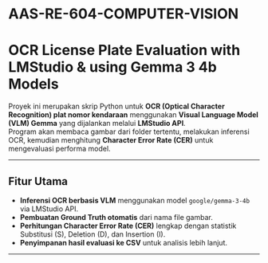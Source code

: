 # AAS-RE-604-COMPUTER-VISION

# OCR License Plate Evaluation with LMStudio & using Gemma 3 4b Models

Proyek ini merupakan skrip Python untuk **OCR (Optical Character Recognition) plat nomor kendaraan** menggunakan **Visual Language Model (VLM) Gemma** yang dijalankan melalui **LMStudio API**.  
Program akan membaca gambar dari folder tertentu, melakukan inferensi OCR, kemudian menghitung **Character Error Rate (CER)** untuk mengevaluasi performa model.

---

## Fitur Utama
- **Inferensi OCR berbasis VLM** menggunakan model `google/gemma-3-4b` via LMStudio API.
- **Pembuatan Ground Truth otomatis** dari nama file gambar.
- **Perhitungan Character Error Rate (CER)** lengkap dengan statistik Substitusi (S), Deletion (D), dan Insertion (I).
- **Penyimpanan hasil evaluasi ke CSV** untuk analisis lebih lanjut.

---
